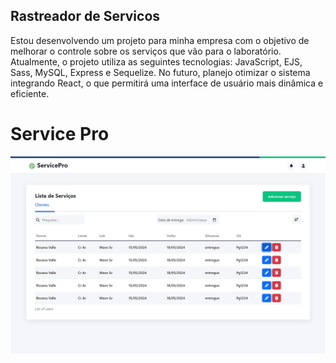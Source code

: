 ## Rastreador de Servicos

Estou desenvolvendo um projeto para minha empresa com o objetivo de melhorar o controle sobre os serviços que vão para o laboratório. Atualmente, o projeto utiliza as seguintes tecnologias: JavaScript, EJS, Sass, MySQL, Express e Sequelize. No futuro, planejo otimizar o sistema integrando React, o que permitirá uma interface de usuário mais dinâmica e eficiente.

<h1>Service Pro</h1>

<img src="./public/img/banner.jpeg" alt="" >
